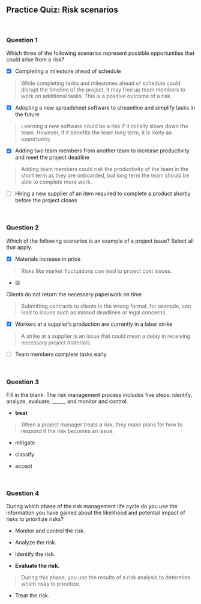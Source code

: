 ## Practice Quiz: Risk scenarios

<br>

### Question 1

Which three of the following scenarios represent possible opportunities that could arise from a risk?

+ [x] Completing a milestone ahead of schedule

> While completing tasks and milestones ahead of schedule could disrupt the timeline of the project, it may free up team members to work on additional tasks. This is a positive outcome of a risk.

+ [x] Adopting a new spreadsheet software to streamline and simplify tasks in the future

> Learning a new software could be a risk if it initially slows down the team. However, if it benefits the team long term, it is likely an opportunity.

+ [x] Adding two team members from another team to increase productivity and meet the project deadline

> Adding team members could risk the productivity of the team in the short term as they are onboarded, but long term the team should be able to complete more work.

+ [ ] Hiring a new supplier of an item required to complete a product shortly before the project closes

<br>

### Question 2

Which of the following scenarios is an example of a project issue? Select all that apply.

+ [x] Materials increase in price

> Risks like market fluctuations can lead to project cost issues.

+ [x] 
Clients do not return the necessary paperwork on time 

> Submitting contracts to clients in the wrong format, for example, can lead to issues such as missed deadlines or legal concerns. 

+ [x] Workers at a supplier’s production are currently in a labor strike

> A strike at a supplier is an issue that could mean a delay in receiving necessary project materials.

+ [ ] Team members complete tasks early

<br>

### Question 3

Fill in the blank: The risk management process includes five steps: identify, analyze, evaluate, _____, and monitor and control.

- **treat**

> When a project manager treats a risk, they make plans for how to respond if the risk becomes an issue.

- mitigate


- classify


- accept

<br>

### Question 4

During which phase of the risk management life cycle do you use the information you have gained about the likelihood and potential impact of risks to prioritize risks?

- Monitor and control the risk. 


- Analyze the risk. 


- Identify the risk. 


- **Evaluate the risk.** 

> During this phase, you use the results of a risk analysis to determine which risks to prioritize.  

- Treat the risk. 

